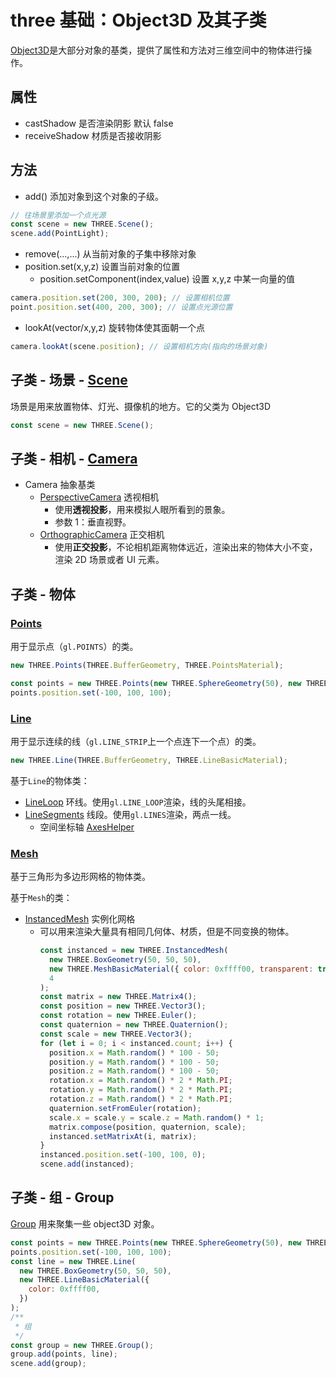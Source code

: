 # three 基础：Object3D 及其子类

[Object3D](https://threejs.org/docs/index.html#api/zh/core/Object3D)是大部分对象的基类，提供了属性和方法对三维空间中的物体进行操作。

## 属性

- castShadow 是否渲染阴影 默认 false
- receiveShadow 材质是否接收阴影

## 方法

- add() 添加对象到这个对象的子级。

```js
// 往场景里添加一个点光源
const scene = new THREE.Scene();
scene.add(PointLight);
```

- remove(...,...) 从当前对象的子集中移除对象
- position.set(x,y,z) 设置当前对象的位置
  - position.setComponent(index,value) 设置 x,y,z 中某一向量的值

```js
camera.position.set(200, 300, 200); // 设置相机位置
point.position.set(400, 200, 300); // 设置点光源位置
```

- lookAt(vector/x,y,z) 旋转物体使其面朝一个点

```js
camera.lookAt(scene.position); // 设置相机方向(指向的场景对象)
```

## 子类 - 场景 - [Scene](https://threejs.org/docs/index.html?q=scene#api/zh/scenes/Scene)

场景是用来放置物体、灯光、摄像机的地方。它的父类为 Object3D

```js
const scene = new THREE.Scene();
```

## 子类 - 相机 - [Camera](https://threejs.org/docs/index.html#api/zh/cameras/Camera)

- Camera 抽象基类
  - [PerspectiveCamera](https://threejs.org/docs/index.html#api/zh/cameras/PerspectiveCamera) 透视相机
    - 使用**透视投影**，用来模拟人眼所看到的景象。
    - 参数 1：垂直视野。
  - [OrthographicCamera](https://threejs.org/docs/index.html#api/zh/cameras/OrthographicCamera) 正交相机
    - 使用**正交投影**，不论相机距离物体远近，渲染出来的物体大小不变，渲染 2D 场景或者 UI 元素。

## 子类 - 物体

### [Points](https://threejs.org/docs/index.html#api/zh/objects/Points)

用于显示点（`gl.POINTS`）的类。

```js
new THREE.Points(THREE.BufferGeometry, THREE.PointsMaterial);
```

```js
const points = new THREE.Points(new THREE.SphereGeometry(50), new THREE.PointsMaterial({ color: 0xffff00 }));
points.position.set(-100, 100, 100);
```

### [Line](https://threejs.org/docs/index.html#api/zh/objects/Line)

用于显示连续的线（`gl.LINE_STRIP`上一个点连下一个点）的类。

```js
new THREE.Line(THREE.BufferGeometry, THREE.LineBasicMaterial);
```

基于`Line`的物体类：

- [LineLoop](https://threejs.org/docs/index.html#api/zh/objects/LineLoop) 环线。使用`gl.LINE_LOOP`渲染，线的头尾相接。
- [LineSegments](https://threejs.org/docs/index.html#api/zh/objects/LineSegments) 线段。使用`gl.LINES`渲染，两点一线。
  - 空间坐标轴 [AxesHelper](https://threejs.org/docs/index.html?q=AxesHelper#api/zh/helpers/AxesHelper)

### [Mesh](https://threejs.org/docs/index.html#api/zh/objects/Mesh)

基于三角形为多边形网格的物体类。

基于`Mesh`的类：

- [InstancedMesh](https://threejs.org/docs/index.html#api/zh/objects/InstancedMesh) 实例化网格
  - 可以用来渲染大量具有相同几何体、材质，但是不同变换的物体。
    ```js
    const instanced = new THREE.InstancedMesh(
      new THREE.BoxGeometry(50, 50, 50),
      new THREE.MeshBasicMaterial({ color: 0xffff00, transparent: true, opacity: 0.5 }),
      4
    );
    const matrix = new THREE.Matrix4();
    const position = new THREE.Vector3();
    const rotation = new THREE.Euler();
    const quaternion = new THREE.Quaternion();
    const scale = new THREE.Vector3();
    for (let i = 0; i < instanced.count; i++) {
      position.x = Math.random() * 100 - 50;
      position.y = Math.random() * 100 - 50;
      position.z = Math.random() * 100 - 50;
      rotation.x = Math.random() * 2 * Math.PI;
      rotation.y = Math.random() * 2 * Math.PI;
      rotation.z = Math.random() * 2 * Math.PI;
      quaternion.setFromEuler(rotation);
      scale.x = scale.y = scale.z = Math.random() * 1;
      matrix.compose(position, quaternion, scale);
      instanced.setMatrixAt(i, matrix);
    }
    instanced.position.set(-100, 100, 0);
    scene.add(instanced);
    ```

## 子类 - 组 - Group

[Group](https://threejs.org/docs/index.html#api/zh/objects/Group) 用来聚集一些 object3D 对象。

```js
const points = new THREE.Points(new THREE.SphereGeometry(50), new THREE.PointsMaterial({ color: 0xffff00 }));
points.position.set(-100, 100, 100);
const line = new THREE.Line(
  new THREE.BoxGeometry(50, 50, 50),
  new THREE.LineBasicMaterial({
    color: 0xffff00,
  })
);
/**
 * 组
 */
const group = new THREE.Group();
group.add(points, line);
scene.add(group);
```

